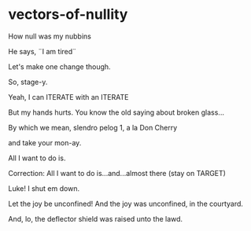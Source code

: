 # vectors-of-nullity
How null was my nubbins

He says, ¨I am tired¨

Let's make one change though.

So, stage-y.

Yeah, I can ITERATE with an ITERATE

But my hands hurts. You know the old saying about broken glass...

By which we mean, slendro pelog 1, a la Don Cherry

and take your mon-ay.

All I want to do is.

Correction: All I want to do is...and...almost there (stay on TARGET)

Luke! I shut em down.

Let the joy be unconfined! And the joy was unconfined, in the courtyard.

And, lo, the deflector shield was raised unto the lawd.